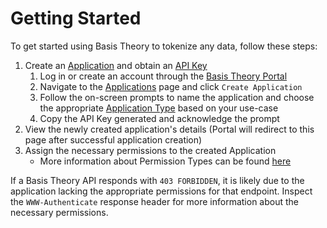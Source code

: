 # Getting Started

To get started using Basis Theory to tokenize any data, follow these steps:

1. Create an [Application](#applications) and obtain an [API Key](#authentication)
    1. Log in or create an account through the <a href="https://portal.basistheory.com/" target="_blank">Basis Theory Portal</a>
    1. Navigate to the <a href="https://portal.basistheory.com/applications" target="_blank">Applications</a> page and click `Create Application`
    1. Follow the on-screen prompts to name the application and choose the appropriate [Application Type](#application-types) based on your use-case
    1. Copy the API Key generated and acknowledge the prompt
1. View the newly created application's details (Portal will redirect to this page after successful application creation)
1. Assign the necessary permissions to the created Application
   - More information about Permission Types can be found [here](#permission-types)

<aside class="notice">
    <span>If a Basis Theory API responds with <code>403 FORBIDDEN</code>, it is likely due to the application lacking the appropriate permissions for that endpoint.
    Inspect the <code>WWW-Authenticate</code> response header for more information about the necessary permissions.</span>
</aside>
